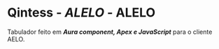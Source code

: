 # Qintess - ___ALELO___ - ALELO

 Tabulador feito em ***Aura component, Apex e JavaScript*** para o cliente AELO.
